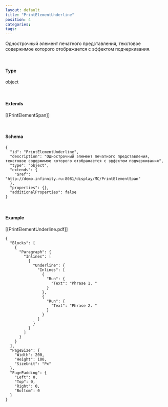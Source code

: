 ```yaml
---
layout: default
title: "PrintElementUnderline"
position: 4
categories: 
tags: 
---
```


Однострочный элемент печатного представления, текстовое содержимое которого отображается с эффектом подчеркивания.

   

#### Type

object

   

#### Extends

[[PrintElementSpan]]

   

#### Schema

```
{
  "id": "PrintElementUnderline",
  "description": "Однострочный элемент печатного представления, текстовое содержимое которого отображается с эффектом подчеркивания",
  "type": "object",
  "extends": {
    "$ref": "http://demo.infinnity.ru:8081/display/MC/PrintElementSpan"
  },
  "properties": {},
  "additionalProperties": false
}
```

   

#### Example

[[PrintElementUnderline.pdf]]

```
{
  "Blocks": [
    {
      "Paragraph": {
        "Inlines": [
          {
            "Underline": {
              "Inlines": [
                {
                  "Run": {
                    "Text": "Phrase 1. "
                  }
                },
                {
                  "Run": {
                    "Text": "Phrase 2. "
                  }
                }
              ]
            }
          }
        ]
      }
    }
  ],
  "PageSize": {
    "Width": 200,
    "Height": 100,
    "SizeUnit": "Px"
  },
  "PagePadding": {
    "Left": 0,
    "Top": 0,
    "Right": 0,
    "Bottom": 0
  }
}
```

 

 

